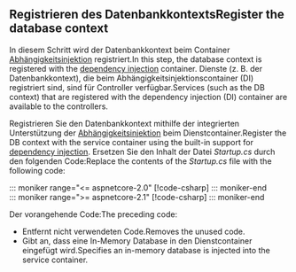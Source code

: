 ## <a name="register-the-database-context"></a><span data-ttu-id="0aed1-101">Registrieren des Datenbankkontexts</span><span class="sxs-lookup"><span data-stu-id="0aed1-101">Register the database context</span></span>

<span data-ttu-id="0aed1-102">In diesem Schritt wird der Datenbankkontext beim Container [Abhängigkeitsinjektion](xref:fundamentals/dependency-injection) registriert.</span><span class="sxs-lookup"><span data-stu-id="0aed1-102">In this step, the database context is registered with the [dependency injection](xref:fundamentals/dependency-injection) container.</span></span> <span data-ttu-id="0aed1-103">Dienste (z. B. der Datenbankkontext), die beim Abhängigkeitsinjektionscontainer (DI) registriert sind, sind für Controller verfügbar.</span><span class="sxs-lookup"><span data-stu-id="0aed1-103">Services (such as the DB context) that are registered with the dependency injection (DI) container are available to the controllers.</span></span>

<span data-ttu-id="0aed1-104">Registrieren Sie den Datenbankkontext mithilfe der integrierten Unterstützung der [Abhängigkeitsinjektion](xref:fundamentals/dependency-injection) beim Dienstcontainer.</span><span class="sxs-lookup"><span data-stu-id="0aed1-104">Register the DB context with the service container using the built-in support for [dependency injection](xref:fundamentals/dependency-injection).</span></span> <span data-ttu-id="0aed1-105">Ersetzen Sie den Inhalt der Datei *Startup.cs* durch den folgenden Code:</span><span class="sxs-lookup"><span data-stu-id="0aed1-105">Replace the contents of the *Startup.cs* file with the following code:</span></span>

::: moniker range="<= aspnetcore-2.0" [!code-csharp[](../../tutorials/first-web-api/samples/2.0/TodoApi/Startup.cs?highlight=2,4,12-13)] ::: moniker-end  
::: moniker range=">= aspnetcore-2.1" [!code-csharp[](../../tutorials/first-web-api/samples/2.1/TodoApi/Startup.cs?highlight=3,5,13-14)] ::: moniker-end  

<span data-ttu-id="0aed1-108">Der vorangehende Code:</span><span class="sxs-lookup"><span data-stu-id="0aed1-108">The preceding code:</span></span>

* <span data-ttu-id="0aed1-109">Entfernt nicht verwendeten Code.</span><span class="sxs-lookup"><span data-stu-id="0aed1-109">Removes the unused code.</span></span>
* <span data-ttu-id="0aed1-110">Gibt an, dass eine In-Memory Database in den Dienstcontainer eingefügt wird.</span><span class="sxs-lookup"><span data-stu-id="0aed1-110">Specifies an in-memory database is injected into the service container.</span></span>
